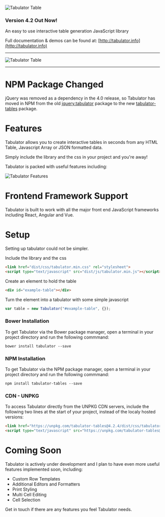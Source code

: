 ![Tabulator Table](http://olifolkerd.github.io/tabulator/images/tabulator.png)

### Version 4.2 Out Now!

An easy to use interactive table generation JavaScript library

Full documentation & demos can be found at: [http://tabulator.info](http://tabulator.info)
***
![Tabulator Table](http://tabulator.info/images/tabulator_table.jpg)
***

NPM Package Changed
================================
jQuery was removed as a dependency in the 4.0 release, so Tabulator has moved in NPM from the old [jquery.tabulator](https://www.npmjs.com/package/jquery.tabulator) package to the new [tabulator-tables](https://www.npmjs.com/package/tabulator-tables) package.


Features
================================
Tabulator allows you to create interactive tables in seconds from any HTML Table, Javascript Array or JSON formatted data.

Simply include the library and the css in your project and you're away!

Tabulator is packed with useful features including:

![Tabulator Features](http://olifolkerd.github.io/tabulator/images/featurelist_share.png)


Frontend Framework Support
================================
Tabulator is built to work with all the major front end JavaScript frameworks including React, Angular and Vue.


Setup
================================
Setting up tabulator could not be simpler.

Include the library and the css
```html
<link href="dist/css/tabulator.min.css" rel="stylesheet">
<script type="text/javascript" src="dist/js/tabulator.min.js"></script>
```

Create an element to hold the table
```html
<div id="example-table"></div>
```

Turn the element into a tabulator with some simple javascript
```js
var table = new Tabulator("#example-table", {});
```


### Bower Installation
To get Tabulator via the Bower package manager, open a terminal in your project directory and run the following commmand:
```
bower install tabulator --save
```

### NPM Installation
To get Tabulator via the NPM package manager, open a terminal in your project directory and run the following commmand:
```
npm install tabulator-tables --save
```

### CDN - UNPKG
To access Tabulator directly from the UNPKG CDN servers, include the following two lines at the start of your project, instead of the localy hosted versions:
```html
<link href="https://unpkg.com/tabulator-tables@4.2.4/dist/css/tabulator.min.css" rel="stylesheet">
<script type="text/javascript" src="https://unpkg.com/tabulator-tables@4.2.4/dist/js/tabulator.min.js"></script>
```

Coming Soon
================================
Tabulator is actively under development and I plan to have even more useful features implemented soon, including:

- Custom Row Templates
- Additional Editors and Formatters
- Print Styling
- Multi Cell Editing
- Cell Selection

Get in touch if there are any features you feel Tabulator needs.
